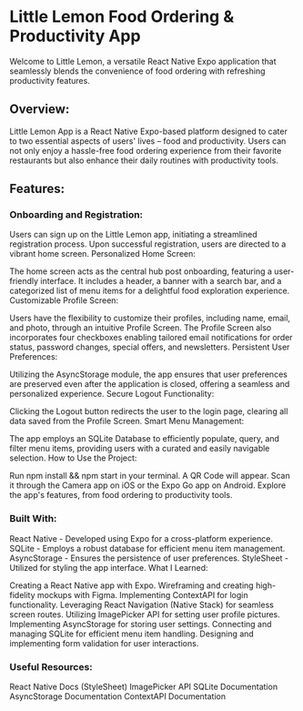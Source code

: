 # Little Lemon Food Ordering & Productivity App

Welcome to Little Lemon, a versatile React Native Expo application that seamlessly blends the convenience of food ordering with refreshing productivity features.

## Overview:

Little Lemon App is a React Native Expo-based platform designed to cater to two essential aspects of users' lives – food and productivity. Users can not only enjoy a hassle-free food ordering experience from their favorite restaurants but also enhance their daily routines with productivity tools.

## Features:

### Onboarding and Registration:

Users can sign up on the Little Lemon app, initiating a streamlined registration process.
Upon successful registration, users are directed to a vibrant home screen.
Personalized Home Screen:

The home screen acts as the central hub post onboarding, featuring a user-friendly interface.
It includes a header, a banner with a search bar, and a categorized list of menu items for a delightful food exploration experience.
Customizable Profile Screen:

Users have the flexibility to customize their profiles, including name, email, and photo, through an intuitive Profile Screen.
The Profile Screen also incorporates four checkboxes enabling tailored email notifications for order status, password changes, special offers, and newsletters.
Persistent User Preferences:

Utilizing the AsyncStorage module, the app ensures that user preferences are preserved even after the application is closed, offering a seamless and personalized experience.
Secure Logout Functionality:

Clicking the Logout button redirects the user to the login page, clearing all data saved from the Profile Screen.
Smart Menu Management:

The app employs an SQLite Database to efficiently populate, query, and filter menu items, providing users with a curated and easily navigable selection.
How to Use the Project:

Run npm install && npm start in your terminal.
A QR Code will appear. Scan it through the Camera app on iOS or the Expo Go app on Android.
Explore the app's features, from food ordering to productivity tools.

### Built With:

React Native - Developed using Expo for a cross-platform experience.
SQLite - Employs a robust database for efficient menu item management.
AsyncStorage - Ensures the persistence of user preferences.
StyleSheet - Utilized for styling the app interface.
What I Learned:

Creating a React Native app with Expo.
Wireframing and creating high-fidelity mockups with Figma.
Implementing ContextAPI for login functionality.
Leveraging React Navigation (Native Stack) for seamless screen routes.
Utilizing ImagePicker API for setting user profile pictures.
Implementing AsyncStorage for storing user settings.
Connecting and managing SQLite for efficient menu item handling.
Designing and implementing form validation for user interactions.

### Useful Resources:

React Native Docs (StyleSheet)
ImagePicker API
SQLite Documentation
AsyncStorage Documentation
ContextAPI Documentation
